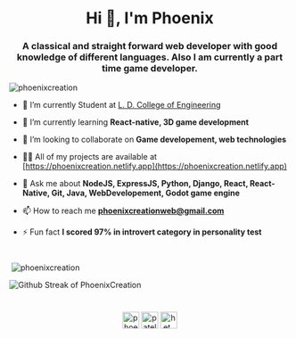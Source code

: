 <h1 align="center">Hi 👋, I'm Phoenix</h1>
<h3 align="center">A classical and straight forward web developer with good knowledge of different languages. Also I am currently a part time game developer.</h3>

<p align="left"> <img src="https://komarev.com/ghpvc/?username=phoenixcreation" alt="phoenixcreation" /> </p>

- 🔭 I’m currently Student at [L. D. College of Engineering](https://ldce.ac.in)

- 🌱 I’m currently learning **React-native, 3D game development**

- 👯 I’m looking to collaborate on **Game developement, web technologies**

- 👨‍💻 All of my projects are available at [https://phoenixcreation.netlify.app](https://phoenixcreation.netlify.app)

- 💬 Ask me about **NodeJS, ExpressJS, Python, Django, React, React-Native, Git, Java, WebDevelopement, Godot game engine**

- 📫 How to reach me **phoenixcreationweb@gmail.com**

- ⚡ Fun fact **I scored 97% in introvert category in personality test**

#

<p>&nbsp;<img align="center" src="https://github-readme-stats.vercel.app/api?username=phoenixcreation&show_icons=true&theme=vision-friendly-dark" alt="phoenixcreation" /></p>
<img src="https://github-streak.herokuapp.com/PhoenixCreation?theme=dark" alt="Github Streak of PhoenixCreation" />

#

<p align="center">
<a href="https://twitter.com/phoenixcrea2ion" target="blank"><img align="center" src="https://cdn.jsdelivr.net/npm/simple-icons@3.0.1/icons/twitter.svg" alt="phoenixcrea2ion" height="30" width="30" /></a>
<a href="https://facebook.com/phoenixcreationweb" target="blank"><img align="center" src="https://cdn.jsdelivr.net/npm/simple-icons@3.0.1/icons/facebook.svg" alt="patel.het.108" height="30" width="30" /></a>
<a href="https://instagram.com/phoenixcreationweb" target="blank"><img align="center" src="https://cdn.jsdelivr.net/npm/simple-icons@3.0.1/icons/instagram.svg" alt="het_patel_285" height="30" width="30" /></a>
</p>

#
